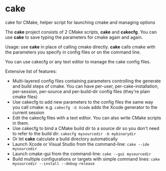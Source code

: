 cake
====

cake for CMake, helper script for launching cmake and managing options

The **cake** project consists of 2 CMake scripts, **cake** and **cakecfg**. You can use **cake** to save typing the parameters for cmake again and again.

Usage: use **cake** in place of calling cmake directly. **cake** calls cmake with the parameters you specify in config files or on the command line.

You can use cakecfg or any text editor to manage the cake config files.

Extensive list of features:

- Multi-layered config files containing parameters controlling the generate and build steps of cmake. You can have per-user, per-cake-installation, per-session, per-source and per-build-dir config files (they're plain cmake files)
- Use cakecfg to add new parameters to the config files the same way you call cmake: e.g. `cakecfg -G Xcode` adds the Xcode generator to the current session
- Edit the cakecfg files with a text editor. You can also write CMake scripts in them.
- Use cakecfg to bind a CMake build dir to a source dir so you don't need to refer to the build dir: `cakecfg mysourcedir -b mybinarydir`
- Or let **cake** calculate a build directory automatically
- Launch Xcode or Visual Studio from the command-line: `cake --ide mysourcedir`
- Launch cmake-gui from the command-line: `cake --gui mysourcedir`
- Build multiple configurations or targets with simple command lines: `cake mysourcedir --install --debug-release`